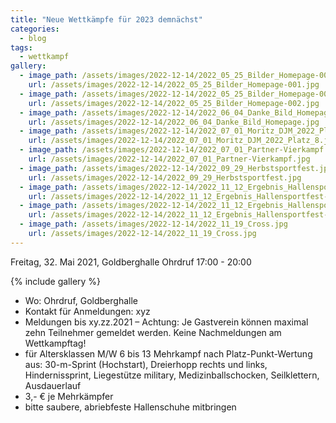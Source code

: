 ```yaml
---
title: "Neue Wettkämpfe für 2023 demnächst"
categories:
  - blog
tags:
  - wettkampf
gallery:
  - image_path: /assets/images/2022-12-14/2022_05_25_Bilder_Homepage-001.jpg
    url: /assets/images/2022-12-14/2022_05_25_Bilder_Homepage-001.jpg
  - image_path: /assets/images/2022-12-14/2022_05_25_Bilder_Homepage-002.jpg
    url: /assets/images/2022-12-14/2022_05_25_Bilder_Homepage-002.jpg
  - image_path: /assets/images/2022-12-14/2022_06_04_Danke_Bild_Homepage.jpg
    url: /assets/images/2022-12-14/2022_06_04_Danke_Bild_Homepage.jpg
  - image_path: /assets/images/2022-12-14/2022_07_01_Moritz_DJM_2022_Platz_8.jpg
    url: /assets/images/2022-12-14/2022_07_01_Moritz_DJM_2022_Platz_8.jpg
  - image_path: /assets/images/2022-12-14/2022_07_01_Partner-Vierkampf.jpg
    url: /assets/images/2022-12-14/2022_07_01_Partner-Vierkampf.jpg
  - image_path: /assets/images/2022-12-14/2022_09_29_Herbstsportfest.jpg
    url: /assets/images/2022-12-14/2022_09_29_Herbstsportfest.jpg
  - image_path: /assets/images/2022-12-14/2022_11_12_Ergebnis_Hallensportfest-1.jpg
    url: /assets/images/2022-12-14/2022_11_12_Ergebnis_Hallensportfest-1.jpg
  - image_path: /assets/images/2022-12-14/2022_11_12_Ergebnis_Hallensportfest-2.jpg
    url: /assets/images/2022-12-14/2022_11_12_Ergebnis_Hallensportfest-2.jpg
  - image_path: /assets/images/2022-12-14/2022_11_19_Cross.jpg
    url: /assets/images/2022-12-14/2022_11_19_Cross.jpg
---
```


Freitag, 32. Mai 2021, Goldberghalle Ohrdruf
17:00 - 20:00

{% include gallery %}

* Wo: Ohrdruf, Goldberghalle
* Kontakt für Anmeldungen: xyz
* Meldungen bis xy.zz.2021 – Achtung: Je Gastverein können maximal zehn
Teilnehmer gemeldet werden. Keine Nachmeldungen am Wettkampftag!
* für Altersklassen M/W 6 bis 13 Mehrkampf nach Platz-Punkt-Wertung aus:
 30-m-Sprint (Hochstart), Dreierhopp rechts und links, Hindernissprint, Liegestütze
 military, Medizinballschocken, Seilklettern, Ausdauerlauf
* 3,- € je Mehrkämpfer
* bitte saubere, abriebfeste Hallenschuhe mitbringen 
